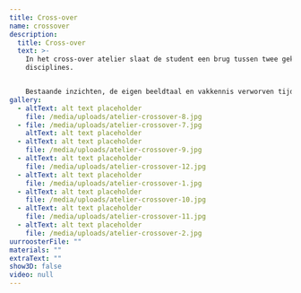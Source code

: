 ```yaml
---
title: Cross-over
name: crossover
description:
  title: Cross-over
  text: >-
    In het cross-over atelier slaat de student een brug tussen twee gekozen
    disciplines.


    Bestaande inzichten, de eigen beeldtaal en vakkennis verworven tijdens een reeds gevolgde optie worden verruimd terwijl nieuwe vaardigheden en technieken van de nieuwe optie worden ontwikkeld en gekoppeld.
gallery:
  - altText: alt text placeholder
    file: /media/uploads/atelier-crossover-8.jpg
  - file: /media/uploads/atelier-crossover-7.jpg
    altText: alt text placeholder
  - altText: alt text placeholder
    file: /media/uploads/atelier-crossover-9.jpg
  - altText: alt text placeholder
    file: /media/uploads/atelier-crossover-12.jpg
  - altText: alt text placeholder
    file: /media/uploads/atelier-crossover-1.jpg
  - altText: alt text placeholder
    file: /media/uploads/atelier-crossover-10.jpg
  - altText: alt text placeholder
    file: /media/uploads/atelier-crossover-11.jpg
  - altText: alt text placeholder
    file: /media/uploads/atelier-crossover-2.jpg
uurroosterFile: ""
materials: ""
extraText: ""
show3D: false
video: null
---
```

